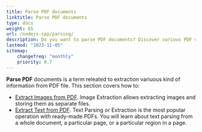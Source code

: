 ```yaml
---
title: Parse PDF documents
linktitle: Parse PDF documents
type: docs
weight: 65
url: /nodejs-cpp/parsing/
description: Do you want to parse PDF documents? Discover various PDF data extraction methods with Aspose.PDF for Node.js via C++.
lastmod: "2023-11-05"
sitemap:
    changefreq: "monthly"
    priority: 0.7
---
```


**Parse PDF** documents is a term releated to extraction variuous kind of information from PDF file. This section covers how to:

- [Extract Images from PDF](/pdf/nodejs-cpp/extract-images-from-the-pdf-file/). Image Extraction allows extracting images and storing them as separate files.
- [Extract Text from PDF](/pdf/nodejs-cpp/extract-text-from-pdf/). Text Parsing or Extraction is the most popular operation with ready-made PDFs. You will learn about text parsing from a whole document, a particular page, or a particular region in a page.

